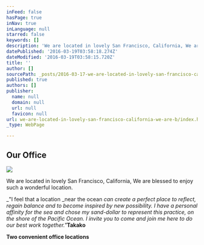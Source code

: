 ```yaml
---
inFeed: false
hasPage: true
inNav: true
inLanguage: null
starred: false
keywords: []
description: 'We are located in lovely San Francisco, California, We are blessed to enjoy such a wonderful location.'
datePublished: '2016-03-19T03:58:18.274Z'
dateModified: '2016-03-19T03:58:15.720Z'
title: ''
author: []
sourcePath: _posts/2016-03-17-we-are-located-in-lovely-san-francisco-california-we-are-b.md
published: true
authors: []
publisher:
  name: null
  domain: null
  url: null
  favicon: null
url: we-are-located-in-lovely-san-francisco-california-we-are-b/index.html
_type: WebPage

---
```

## Our Office
![](https://the-grid-user-content.s3-us-west-2.amazonaws.com/ee46604a-e3c6-4ce0-bdc8-ce1138e447b6.jpg)

We are located in lovely San Francisco, California, We are blessed to enjoy such a wonderful location.

_"I feel that a location _near the ocean _can create a perfect place to reflect, regain balance and to become inspired by new possibility. I have a personal affinity for the sea and chose my sand-dollar to represent this practice, on the shore of the Pacific Ocean. I invite you to come and join me here to do our best work together."_**Takako**

**Two convenient office locations**